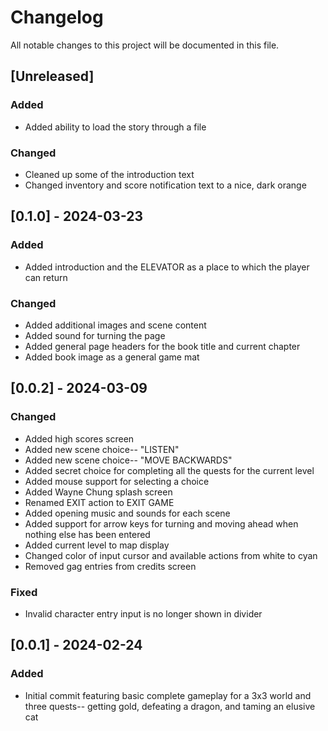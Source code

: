 # Changelog

All notable changes to this project will be documented in this file.

## [Unreleased]

### Added

- Added ability to load the story through a file

### Changed

- Cleaned up some of the introduction text
- Changed inventory and score notification text to a nice, dark orange

## [0.1.0] - 2024-03-23

### Added

- Added introduction and the ELEVATOR as a place to which the player can return

### Changed

- Added additional images and scene content
- Added sound for turning the page
- Added general page headers for the book title and current chapter
- Added book image as a general game mat

## [0.0.2] - 2024-03-09

### Changed

- Added high scores screen
- Added new scene choice-- "LISTEN"
- Added new scene choice-- "MOVE BACKWARDS"
- Added secret choice for completing all the quests for the current level
- Added mouse support for selecting a choice
- Added Wayne Chung splash screen
- Renamed EXIT action to EXIT GAME
- Added opening music and sounds for each scene
- Added support for arrow keys for turning and moving ahead when nothing else has been entered
- Added current level to map display
- Changed color of input cursor and available actions from white to cyan
- Removed gag entries from credits screen

### Fixed

- Invalid character entry input is no longer shown in divider

## [0.0.1] - 2024-02-24

### Added

- Initial commit featuring basic complete gameplay for a 3x3 world and three quests-- getting gold, defeating a dragon, and taming an elusive cat
